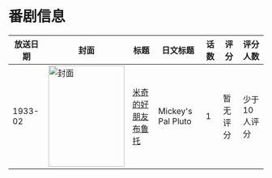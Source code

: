 # 番剧信息

|放送日期|封面|标题|日文标题|话数|评分|评分人数|
|---|---|---|---|---|---|---|
|1933-02|<img src="//lain.bgm.tv/pic/cover/c/d6/6c/133772_QhAwb.jpg" alt="封面" style="width:150px;height:200px;object-fit:cover;">|[米奇的好朋友布鲁托](https://bangumi.tv/subject/133772)|Mickey's Pal Pluto|1|暂无评分|少于10人评分|
